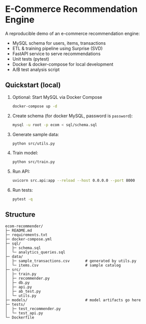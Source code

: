 # E-Commerce Recommendation Engine

A reproducible demo of an e-commerce recommendation engine:
- MySQL schema for users, items, transactions
- ETL & training pipeline using Surprise (SVD)
- FastAPI service to serve recommendations
- Unit tests (pytest)
- Docker & docker-compose for local development
- A/B test analysis script

## Quickstart (local)
1) Optional: Start MySQL via Docker Compose
   ```bash
   docker-compose up -d
   ```
2) Create schema (for docker MySQL, password is `password`):
   ```bash
   mysql -u root -p ecom < sql/schema.sql
   ```
3) Generate sample data:
   ```bash
   python src/utils.py
   ```
4) Train model:
   ```bash
   python src/train.py
   ```
5) Run API:
   ```bash
   uvicorn src.api:app --reload --host 0.0.0.0 --port 8000
   ```
6) Run tests:
   ```bash
   pytest -q
   ```

## Structure
```
ecom-recommender/
├─ README.md
├─ requirements.txt
├─ docker-compose.yml
├─ sql/
│  ├─ schema.sql
│  └─ analytics_queries.sql
├─ data/
│  ├─ sample_transactions.csv       # generated by utils.py
│  └─ items.csv                     # sample catalog
├─ src/
│  ├─ train.py
│  ├─ recommender.py
│  ├─ db.py
│  ├─ api.py
│  ├─ ab_test.py
│  └─ utils.py
├─ models/                          # model artifacts go here
├─ tests/
│  ├─ test_recommender.py
│  └─ test_api.py
└─ Dockerfile
```
